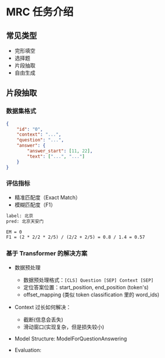 # MRC 任务介绍

## 常见类型

- 完形填空
- 选择题
- 片段抽取
- 自由生成

## 片段抽取

### 数据集格式

```json
{
    "id": "0",
    "context": "...",
    "question": "...",
    "answer": {
        "answer_start": [11, 22],
        "text": ["...", "..."]
    }
}
```

### 评估指标

- 精准匹配度（Exact Match）
- 模糊匹配度（F1）

```txt
label: 北京
pred: 北京天安门

EM = 0
F1 = (2 * 2/2 * 2/5) / (2/2 + 2/5) = 0.8 / 1.4 = 0.57 
```

### 基于 Transformer 的解决方案

- 数据预处理
  - 数据预处理格式：```[CLS] Question [SEP] Context [SEP]```
  - 定位答案位置：start_position, end_position (token's)
  - offset_mapping (类似 token classification 里的 word_ids)

- Context 过长如何解决：
  - 截断(信息会丢失)
  - 滑动窗口(实现复杂，但是损失较小)

- Model Structure: ModelForQuestionAnswering
- Evaluation:
